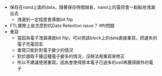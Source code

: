 - 保存在nand上面的data，隨著保存時間越長，nand上的電荷會一點點地洩漏出去
	- 洩漏到一定程度會導致bit filp
- FTL實際上是怎麼對抗Data Retention issue？ #ftl問題
- 重寫
	- 當因為電子洩漏導致bit filp，可以把該block上的data直接重寫，把遺失的電子充電回去
	- 重寫只能針對電子變少的情況
	- 對於讀取干擾這種電子變多的情況，沒辦法用重寫來修正
	- 所以不建議使用重寫，因為會使得原本電子已過多的cell再獲得額外的電子